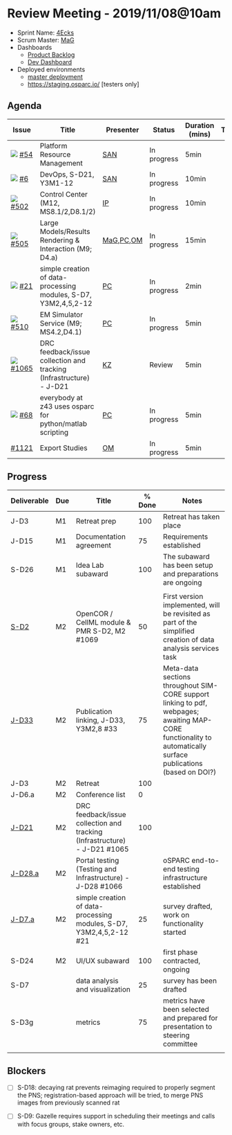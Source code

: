 # Review Meeting - 2019/11/08@10am

  - Sprint Name: [4Ecks](https://discworld.fandom.com/wiki/XXXX)
  - Scrum Master: [MaG]
  - Dashboards
    - [Product Backlog](https://github.com/orgs/ITISFoundation/projects/3)
    - [Dev Dashboard](https://app.zenhub.com/workspaces/osparc---scrum-wall-5c9260f3d76ef51f6b0fe78d/board?milestones=Fourecks%20or%20XXXX%232019-11-07&filterLogic=any&repos=118596920,174557929,151701223,135289610,118910047,181836792,167586968&showPRs=false&showClosed=false)
  - Deployed environments
    - [master deployment](https://osparc01.speag.com/)
    - https://staging.osparc.io/ [testers only]

## Agenda

| Issue                         | Title                                                               | Presenter       | Status          | Duration (mins) | Time |
| ----------------------------- | ------------------------------------------------------------------- | --------------- | --------------- | --------------- | ---- |
| ![](img/pi-issue.png) [#54]   | Platform Resource Management                                        | [SAN]           | In progress     | 5min            |      |
| ![](img/pi-issue.png) [#6]    | DevOps, S-D21, Y3M1-12                                              | [SAN]           | In progress     | 10min           |      |
| ![](img/pi-issue.png) [#502]  | Control Center (M12, MS8.1/2,D8.1/2)                                | [IP]            | In progress     | 10min           |      |
| ![](img/pi-issue.png) [#505]  | Large Models/Results Rendering & Interaction (M9; D4.a)             | [MaG],[PC],[OM] | In progress     | 15min           |      |
| ![](img/pi-issue.png) [#21]   | simple creation of data-processing modules, S-D7, Y3M2,4,5,2-12     | [PC]            | In progress     | 2min            |      |
| ![](img/pi-issue.png) [#510]  | EM Simulator Service (M9; MS4.2,D4.1)                               | [PC]            | In progress     | 5min            |      |
| ![](img/pi-issue.png) [#1065] | DRC feedback/issue collection and tracking (Infrastructure) - J-D21 | [KZ]            | Review          | 5min            |      |
| ![](img/pi-issue.png) [#68]   | everybody at z43 uses osparc for python/matlab scripting            | [PC]            | In progress     | 5min            |      |
| [#1121]                       | Export Studies                                                      | [OM]            | In progress     | 5min            |      |

## Progress

| Deliverable | Due | Title                                                                     | % Done | Notes |
| ----------- | --- | ------------------------------------------------------------------------- | ------ | ----- |
| J-D3        | M1  | Retreat prep                                                              | 100    | Retreat has taken place |
| J-D15       | M1  | Documentation agreement                                                   | 75    | Requirements established |
| S-D26       | M1  | Idea Lab subaward                                                         | 100    | The subaward has been setup and preparations are ongoing |
|             |     |                                                                           |        |       |
| [S-D2]      | M2  | OpenCOR / CellML module & PMR S-D2, M2 #1069                              | 50 | First version implemented, will be revisited as part of the simplified creation of data analysis services task |
| [J-D33]     | M2  | Publication linking, J-D33, Y3M2,8 #33                                    | 75 | Meta-data sections throughout SIM-CORE support linking to pdf, webpages; awaiting MAP-CORE functionality to automatically surface publications (based on DOI?) |
| J-D3        | M2  | Retreat                                                                   | 100 |       |
| J-D6.a      | M2  | Conference list                                                           | 0 |       |
| [J-D21]     | M2  | DRC feedback/issue collection and tracking (Infrastructure) - J-D21 #1065 | 100 |       |
| [J-D28.a]   | M2  | Portal testing (Testing and Infrastructure) - J-D28 #1066                 |  | oSPARC end-to-end testing infrastructure established      |
| [J-D7.a]    | M2  | simple creation of data-processing modules, S-D7, Y3M2,4,5,2-12 #21       | 25 | survey drafted, work on functionality started      |
| S-D24       | M2  | UI/UX subaward                                                            | 100 | first phase contracted, ongoing |
| S-D7            |     | data analysis and visualization                                                                         | 25 | survey has been drafted |
| S-D3g            |     | metrics                                                                         | 75 | metrics have been selected and prepared for presentation to steering committee |
|             |     |                                                                           |        |       |

## Blockers
- [ ] S-D18: decaying rat prevents reimaging required to properly segment the PNS; registration-based approach will be tried, to merge PNS images from previously scanned rat
- [ ] S-D9: Gazelle requires support in scheduling their meetings and calls with focus groups, stake owners, etc.



<!--References PLEASE KEEP ALPHABETICAL ORDER!!! -->


[#6]:https://github.com/ITISFoundation/osparc-issues/issues/6
[#21]:https://github.com/ITISFoundation/osparc-issues/issues/21
[#54]:https://github.com/ITISFoundation/osparc-simcore/issues/54
[#68]:https://github.com/ITISFoundation/osparc-issues/issues/68
[#502]:https://github.com/ITISFoundation/osparc-simcore/issues/502
[#505]:https://github.com/ITISFoundation/osparc-simcore/issues/505
[#510]:https://github.com/ITISFoundation/osparc-simcore/issues/510
[#1065]:https://github.com/ITISFoundation/osparc-simcore/issues/1065
[#1069]:https://github.com/ITISFoundation/osparc-simcore/issues/1069
[#1121]:https://github.com/ITISFoundation/osparc-simcore/issues/1121


[IP]:https://github.com/ignapas
[KZ]:https://github.com/KZzizzle
[MaG]:https://github.com/mguidon
[OM]:https://github.com/odeimaiz
[PC]:https://github.com/pcrespov
[SAN]:https://github.com/sanderegg


[J-D7.a]:https://github.com/ITISFoundation/osparc-issues/issues/21
[J-D33]:https://github.com/ITISFoundation/osparc-issues/issues/33
[J-D21]:https://github.com/ITISFoundation/osparc-simcore/issues/1065
[J-D28.a]:https://github.com/ITISFoundation/osparc-simcore/issues/1066
[S-D2]:https://github.com/ITISFoundation/osparc-simcore/issues/1069
